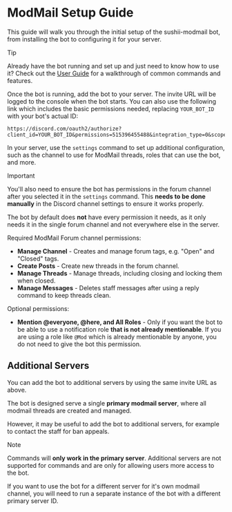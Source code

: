 # ModMail Setup Guide

This guide will walk you through the initial setup of the sushii-modmail
bot, from installing the bot to configuring it for your server.

> [!TIP]
> Already have the bot running and set up and just need to know how to use it?
> Check out the [User Guide](./USER_GUIDE.md) for a walkthrough of common
> commands and features.

Once the bot is running, add the bot to your server. The invite URL will be
logged to the console when the bot starts. You can also use the following link
which includes the basic permissions needed, replacing `YOUR_BOT_ID` with your
bot's actual ID:

```
https://discord.com/oauth2/authorize?client_id=YOUR_BOT_ID&permissions=515396455488&integration_type=0&scope=applications.commands+bot
```

In your server, use the `settings` command to set up additional configuration,
such as the channel to use for ModMail threads, roles that can use the bot, and
more.

> [!IMPORTANT]
> You'll also need to ensure the bot has permissions in the forum channel after
> you selected it in the `settings` command. This
> **needs to be done manually** in the Discord channel settings to ensure it
> works properly.
> 
> The bot by default does **not** have every permission it needs, as it only
> needs it in the single forum channel and not everywhere else in the server.

Required ModMail Forum channel permissions:
- **Manage Channel** - Creates and manage forum tags, e.g. "Open" and "Closed"
  tags.
- **Create Posts** - Create new threads in the forum channel.
- **Manage Threads** - Manage threads, including closing and locking them when
  closed.
- **Manage Messages** - Deletes staff messages after using a reply command to
  keep threads clean.

Optional permissions:
- **Mention @everyone, @here, and All Roles** - Only if you want the bot to
  be able to use a notification role **that is not already mentionable**. If
  you are using a role like `@Mod` which is already mentionable by anyone, you
  do not need to give the bot this permission.

## Additional Servers

You can add the bot to additional servers by using the same invite URL as above.

The bot is designed serve a single **primary modmail server**, where all modmail
threads are created and managed.

However, it may be useful to add the bot to additional servers, for example to
contact the staff for ban appeals.

> [!NOTE]
> Commands will **only work in the primary server**. Additional servers are not
> supported for commands and are only for allowing users more access to the bot.
>
> If you want to use the bot for a different server for it's own modmail
> channel, you will need to run a separate instance of the bot with a different
> primary server ID.

